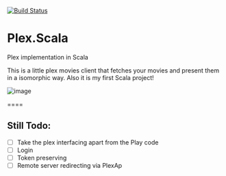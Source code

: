 [![Build Status](https://travis-ci.org/tomasharkema/Plex.Scala.svg?branch=master)](https://travis-ci.org/tomasharkema/Plex.Scala)

# Plex.Scala
Plex implementation in Scala

This is a little plex movies client that fetches your movies and present them in a isomorphic way. Also it is my first Scala project!

![image](https://www.dropbox.com/s/8p5yhzivqx4wxui/Schermafdruk%202015-04-17%2022.50.46.png?dl=1)

====

Still Todo:
-----------
- [ ] Take the plex interfacing apart from the Play code
- [ ] Login
- [ ] Token preserving
- [ ] Remote server redirecting via PlexAp